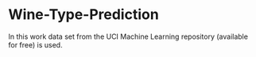 # Wine-Type-Prediction
In this work data set from the UCI Machine Learning repository (available for free) is used. 
